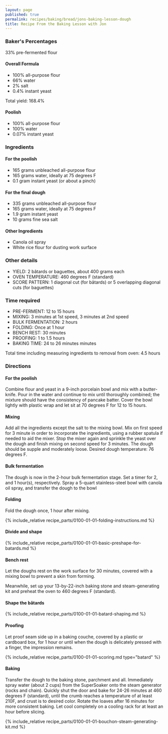```yaml
---
layout: page
published: true
permalink: recipes/baking/bread/jons-baking-lesson-dough
title: Recipe From the Baking Lesson with Jon
---
```


### Baker's Percentages
33% pre-fermented flour

#### Overall Formula
* 100% all-purpose flour
* 66% water
* 2% salt
* 0.4% instant yeast

Total yield: 168.4%

#### Poolish
* 100% all-purpose flour
* 100% water
* 0.07% instant yeast
    

### Ingredients
#### For the poolish
* 165 grams unbleached all-purpose flour
* 165 grams water, ideally at 75 degrees F
* 0.1 gram instant yeast (or about a pinch)

#### For the final dough
* 335 grams unbleached all-purpose flour
* 165 grams water, ideally at 75 degrees F
* 1.9 gram instant yeast
* 10 grams fine sea salt

#### Other Ingredients
* Canola oil spray
* White rice flour for dusting work surface

### Other details
* YIELD: 2 bâtards or baguettes, about 400 grams each
* OVEN TEMPERATURE: 460 degrees F (standard)
* SCORE PATTERN: 1 diagonal cut (for bâtards) or 5 overlapping diagonal cuts (for baguettes)

### Time required
* PRE-FERMENT: 12 to 15 hours
* MIXING: 3 minutes at 1st speed, 3 minutes at 2nd speed
* BULK FERMENTATION: 2 hours
* FOLDING: Once at 1 hour
* BENCH REST: 30 minutes
* PROOFING: 1 to 1.5 hours
* BAKING TIME: 24 to 26 minutes minutes

Total time including measuring ingredients to removal from oven:
4.5 hours


### Directions
#### For the poolish
Combine flour and yeast in a 9-inch porcelain bowl and mix with a butter-knife. Pour in the water and continue to mix until thoroughly combined; the mixture should have the consistency of pancake batter. Cover the bowl lightly with plastic wrap and let sit at 70 degrees F for 12 to 15 hours. 

#### Mixing
Add all the ingredients except the salt to the mixing bowl. Mix on first speed for 3 minute in order to incorporate the ingredients, using a rubber spatula if needed to aid the mixer. Stop the mixer again and sprinkle the yeast over the dough and finish mixing on second speed for 3 minutes. The dough should be supple and moderately loose. Desired dough temperature: 76 degrees F. 

#### Bulk fermentation
The dough is now in the 2-hour bulk fermentation stage. Set a timer for 2, and 1 hour(s), respectively. Spray a 5-quart stainless-steel bowl with canola oil spray, and transfer the dough to the bowl

#### Folding
Fold the dough once, 1 hour after mixing. 

{% include_relative recipe_parts/0100-01-01-folding-instructions.md %}

#### Divide and shape
{% include_relative recipe_parts/0100-01-01-basic-preshape-for-batards.md %}

#### Bench rest
Let the doughs rest on the work surface for 30 minutes, covered with a mixing bowl to prevent a skin from forming.

Meanwhile, set up your 13-by-22-inch baking stone and steam-generating kit and preheat the oven to 460 degrees F (standard).

#### Shape the bâtards
{% include_relative recipe_parts/0100-01-01-batard-shaping.md %}

#### Proofing

Let proof seam side up in a baking couche, covered by a plastic or cardboard box, for 1 hour or until when the dough is delicately pressed with a finger, the impression remains.

{% include_relative recipe_parts/0100-01-01-scoring.md type="batard" %}

#### Baking

Transfer the dough to the baking stone, parchment and all. Immediately spray water (about 2 cups) from the SuperSoaker onto the steam generator (rocks and chain). Quickly shut the door and bake for 24-26 minutes at 460 degrees F (standard), until the crumb reaches a temperature of at least 210F, and crust is to desired color. Rotate the loaves after 16 minutes for more consistent baking. Let cool completely on a cooling rack for at least an hour before slicing.

{% include_relative recipe_parts/0100-01-01-bouchon-steam-generating-kit.md %}

